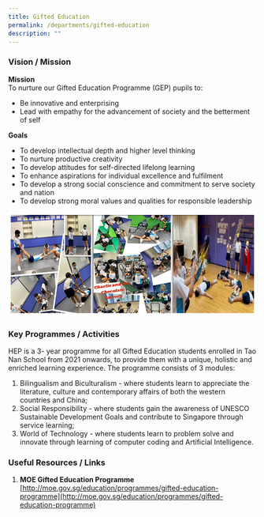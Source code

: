 ```yaml
---
title: Gifted Education
permalink: /departments/gifted-education
description: ""
---
```

### Vision / Mission

**Mission** <br>
To nurture our Gifted Education Programme (GEP) pupils to:
* Be innovative and enterprising
* Lead with empathy for the advancement of society and the betterment of self

**Goals**
* To develop intellectual depth and higher level thinking
* To nurture productive creativity
* To develop attitudes for self-directed lifelong learning
* To enhance aspirations for individual excellence and fulfilment
* To develop a strong social conscience and commitment to serve society and nation
* To develop strong moral values and qualities for responsible leadership

![](/images/distinctive_programme_GEP_2021.jpg)

### Key Programmes / Activities

HEP is a 3- year programme for all Gifted Education students enrolled in Tao Nan School from 2021 onwards, to provide them with a unique, holistic and enriched learning experience. The programme consists of 3 modules:

1) Bilingualism and Biculturalism - where students learn to appreciate the literature, culture and contemporary affairs of both the western countries and China;
2) Social Responsibility - where students gain the awareness of UNESCO Sustainable Development Goals and contribute to Singapore through service learning;
3) World of Technology - where students learn to problem solve and innovate through learning of computer coding and Artificial Intelligence.

### Useful Resources / Links
1. **MOE Gifted Education Programme** <br> [http://moe.gov.sg/education/programmes/gifted-education-programme](http://moe.gov.sg/education/programmes/gifted-education-programme)